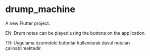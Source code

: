 # drump_machine

A new Flutter project.

EN: Drum notes can be played using the buttons on the application.

TR: Uygulama üzerindeki butonlar kullanılarak davul notaları çalınabilmektedir.
